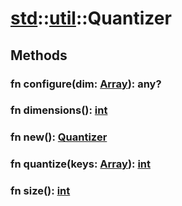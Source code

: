 # [std](/libs/std/)::[util](/libs/std/util/)::Quantizer

## Methods
### fn configure(dim:&nbsp;[Array](/libs/std/core/type.Array.md)):&nbsp;any?<Badge text="native" />
### fn dimensions():&nbsp;[int](/libs/std/core/type.int.md)<Badge text="native" />
### fn new():&nbsp;[Quantizer](/libs/std/util/type.Quantizer.md)<Badge text="native" /><Badge text="static" />
### fn quantize(keys:&nbsp;[Array](/libs/std/core/type.Array.md)):&nbsp;[int](/libs/std/core/type.int.md)<Badge text="native" />
### fn size():&nbsp;[int](/libs/std/core/type.int.md)<Badge text="native" />
